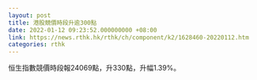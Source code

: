 ```yaml
---
layout: post
title: 港股競價時段升逾300點
date: 2022-01-12 09:23:52.000000000 +08:00
link: https://news.rthk.hk/rthk/ch/component/k2/1628460-20220112.htm
categories: rthk
---
```


恒生指數競價時段報24069點，升330點，升幅1.39%。
